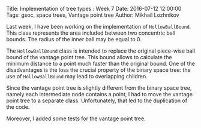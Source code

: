 Title: Implementation of tree types : Week 7
Date: 2016-07-12 12:00:00
Tags: gsoc, space trees, Vantage point tree
Author: Mikhail Lozhnikov

Last week, I have been working on the implementation of `HollowBallBound`. This class represents the area included between two concentric ball bounds. The radius of the inner ball may be equal to 0.

The `HollowBallBound` class is intended to replace the original piece-wise ball bound of the vantage point tree. This bound allows to calculate the minimum distance to a point much faster than the original bound. One of the disadvantages is the loss the crucial property of the binary space tree: the use of `HollowBallBound` may lead to overlapping children.

Since the vantage point tree is slightly different from the binary space tree, namely each intermediate node contains a point, I had to move the vantage point tree to a separate class. Unfortunately, that led to the duplication of the code.

Moreover, I added some tests for the vantage point tree.
